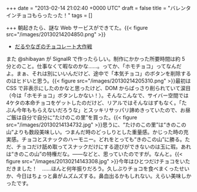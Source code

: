 
+++
date = "2013-02-14 21:02:40 +0000 UTC"
draft = false
title = "バレンタインチョコもらったった！"
tags = []

+++
朝起きたら、謎な Web サービスができてた。{{< figure src="/images/20130214204850.png"  >}}

<ul>
<li><a href="http://daru-choco.azurewebsites.net/">だるやなぎのチョコレート大作戦</a></li>
</ul>また @shibayan が SignalR で作ったらしい。制作にかかった所要時間は約 5 分とのこと。仕事なくて暇なのかな……。ってか、「ホモチョコ」ってなんだよ。まぁ、それは別にいいんだけど、途中で「本気チョコ」のボタンを削除するのはヒドいと思う。{{< figure src="/images/20130214205310.png"  >}}最初は CSS で非表示にしたのかなと思ったけど、DOM からばっさり削られていて涙目（今は「ホモチョコ」ボタンしかない！）。そんなこんなで、サイバー空間では4ケタの本命チョコをゲットしたのだけど、リアルではそんなはずもなく。「たぶん今年ももらえないだろうな」とスッキリサッパリ諦めきっていたので、お昼ご飯は自分で自分に“たけのこの里”を買った。{{< figure src="/images/20130214134732.jpg"  >}}思うに、“たけのこの里”は“きのこの山”よりも数段美味しい。つまんだ時のどっしりとした重量感。かじった時の充実感。チョコとスナックのハーモニー。どれをとっても“きのこの山”に勝る。ただ、チョコだけ舐め取ってスナックだけにする遊びができないのは玉に瑕。あれは“きのこの山”の特権だな。――などと、思っていたのですが。なんと。{{< figure src="/images/20130214143308.jpg"  >}}今年はひとつだけチョコをいただきました！　……ほんと何年振りだろう。久しぶりチョコを食べまくったせいか、今日はちょっと鼻がムズムズする。鼻血出るかもしれない。えらい美味しかったです。


